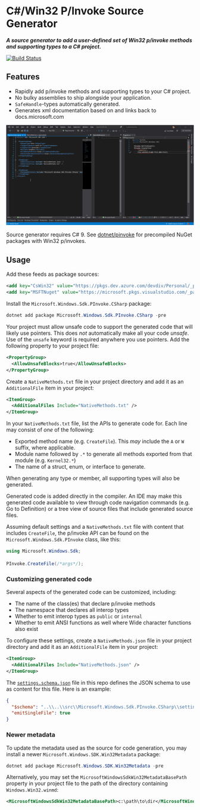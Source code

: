 # C#/Win32 P/Invoke Source Generator

***A source generator to add a user-defined set of Win32 p/invoke methods and supporting types to a C# project.***

[![Build Status](https://dev.azure.com/devdiv/Personal/_apis/build/status/microsoft.CsWin32?branchName=main)](https://dev.azure.com/devdiv/Personal/_build/latest?definitionId=13899&branchName=main)

## Features

* Rapidly add p/invoke methods and supporting types to your C# project.
* No bulky assemblies to ship alongside your application.
* `SafeHandle`-types automatically generated.
* Generates xml documentation based on and links back to docs.microsoft.com

![Animation demonstrating p/invoke code generation](doc/demo.gif)

Source generator requires C# 9.
See [dotnet/pinvoke](https://github.com/dotnet/pinvoke) for precompiled NuGet packages with Win32 p/invokes.

## Usage

Add these feeds as package sources:

```xml
<add key="CsWin32" value="https://pkgs.dev.azure.com/devdiv/Personal/_packaging/CsWin32/nuget/v3/index.json" />
<add key="MSFTNuget" value="https://microsoft.pkgs.visualstudio.com/_packaging/MSFTNuget/nuget/v3/index.json" />
```

Install the `Microsoft.Windows.Sdk.PInvoke.CSharp` package:

```ps1
dotnet add package Microsoft.Windows.Sdk.PInvoke.CSharp -pre
```

Your project must allow unsafe code to support the generated code that will likely use pointers.
This does *not* automatically make all your code *unsafe*.
Use of the `unsafe` keyword is required anywhere you use pointers.
Add the following property to your project file:

```xml
<PropertyGroup>
  <AllowUnsafeBlocks>true</AllowUnsafeBlocks>
</PropertyGroup>
```

Create a `NativeMethods.txt` file in your project directory and add it as an `AdditionalFile` item in your project:

```xml
<ItemGroup>
  <AdditionalFiles Include="NativeMethods.txt" />
</ItemGroup>
```

In your `NativeMethods.txt` file, list the APIs to generate code for.
Each line may consist of *one* of the following:

* Exported method name (e.g. `CreateFile`). This *may* include the `A` or `W` suffix, where applicable.
* Module name followed by `.*` to generate all methods exported from that module (e.g. `Kernel32.*`)
* The name of a struct, enum, or interface to generate.

When generating any type or member, all supporting types will also be generated.

Generated code is added directly in the compiler.
An IDE may make this generated code available to view through code navigation commands (e.g. Go to Definition) or a tree view of source files that include generated source files.

Assuming default settings and a `NativeMethods.txt` file with content that includes `CreateFile`, the p/invoke API can be found on the `Microsoft.Windows.Sdk.PInvoke` class, like this:

```cs
using Microsoft.Windows.Sdk;

PInvoke.CreateFile(/*args*/);
```

### Customizing generated code

Several aspects of the generated code can be customized, including:

* The name of the class(es) that declare p/invoke methods
* The namespace that declares all interop types
* Whether to emit interop types as `public` or `internal`
* Whether to emit ANSI functions as well where Wide character functions also exist

To configure these settings, create a `NativeMethods.json` file in your project directory and add it as an `AdditionalFile` item in your project:

```xml
<ItemGroup>
  <AdditionalFiles Include="NativeMethods.json" />
</ItemGroup>
```

The [`settings.schema.json`](src/Microsoft.Windows.Sdk.PInvoke.CSharp/settings.schema.json) file in this repo defines the JSON schema to use as content for this file.
Here is an example:

```json
{
  "$schema": "..\\..\\src\\Microsoft.Windows.Sdk.PInvoke.CSharp\\settings.schema.json",
  "emitSingleFile": true
}
```

### Newer metadata

To update the metadata used as the source for code generation, you may install a newer `Microsoft.Windows.SDK.Win32Metadata` package:

```ps1
dotnet add package Microsoft.Windows.SDK.Win32Metadata -pre
```

Alternatively, you may set the `MicrosoftWindowsSdkWin32MetadataBasePath` property in your project file to the path of the directory containing `Windows.Win32.winmd`:

```xml
<MicrosoftWindowsSdkWin32MetadataBasePath>c:\path\to\dir</MicrosoftWindowsSdkWin32MetadataBasePath>
```
